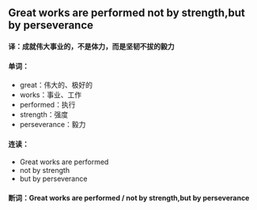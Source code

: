 ## Great works are performed not by strength,but by perseverance

#### 译：成就伟大事业的，不是体力，而是坚韧不拔的毅力

#### 单词：

- great：伟大的、极好的
- works：事业、工作
- performed：执行
- strength：强度
- perseverance：毅力

#### 连读：

- Great works are performed
- not by strength
- but by perseverance

#### 断词：Great works are performed / not by strength,but by perseverance
